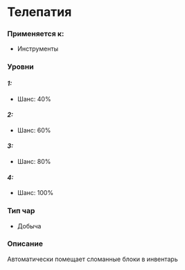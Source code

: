 # Телепатия

### Применяется к:

* Инструменты&#x20;

### Уровни&#x20;

#### _1:_&#x20;

* Шанс: 40%

#### _2:_

* Шанс: 60%

#### _3:_&#x20;

* Шанс: 80%

#### _4:_&#x20;

* Шанс: 100%

### Тип чар

* Добыча

### Описание

Автоматически помещает сломанные блоки в инвентарь&#x20;
